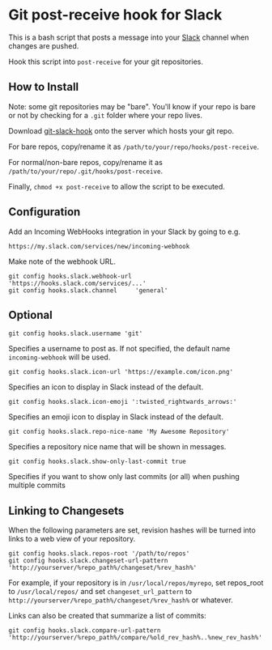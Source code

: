 # Git post-receive hook for Slack

This is a bash script that posts a message into your [Slack](https://slack.com) channel when changes are pushed.

Hook this script into `post-receive` for your git repositories.

## How to Install

Note: some git repositories may be "bare". You'll know if your repo is bare or not by checking for a `.git` folder where your repo lives.

Download [git-slack-hook](https://raw.githubusercontent.com/chriseldredge/git-slack-hook/master/git-slack-hook) onto the server which hosts your git repo.

For bare repos, copy/rename it as `/path/to/your/repo/hooks/post-receive`.

For normal/non-bare repos, copy/rename it as `/path/to/your/repo/.git/hooks/post-receive`.

Finally, `chmod +x post-receive` to allow the script to be executed.

## Configuration

Add an Incoming WebHooks integration in your Slack by going to e.g.
    
    https://my.slack.com/services/new/incoming-webhook

Make note of the webhook URL.

    git config hooks.slack.webhook-url 'https://hooks.slack.com/services/...'
    git config hooks.slack.channel     'general'

## Optional

    git config hooks.slack.username 'git'

Specifies a username to post as. If not specified, the default name `incoming-webhook` will be used.

    git config hooks.slack.icon-url 'https://example.com/icon.png'

Specifies an icon to display in Slack instead of the default.

    git config hooks.slack.icon-emoji ':twisted_rightwards_arrows:'

Specifies an emoji icon to display in Slack instead of the default.

    git config hooks.slack.repo-nice-name 'My Awesome Repository'

Specifies a repository nice name that will be shown in messages.

    git config hooks.slack.show-only-last-commit true

Specifies if you want to show only last commits (or all) when pushing multiple commits

## Linking to Changesets

When the following parameters are set, revision hashes will be turned into links to a web view of your repository.

    git config hooks.slack.repos-root '/path/to/repos'
    git config hooks.slack.changeset-url-pattern 'http://yourserver/%repo_path%/changeset/%rev_hash%'

For example, if your repository is in `/usr/local/repos/myrepo`, set repos_root to `/usr/local/repos/` and set `changeset_url_pattern` to `http://yourserver/%repo_path%/changeset/%rev_hash%` or whatever.

Links can also be created that summarize a list of commits:

    git config hooks.slack.compare-url-pattern 'http://yourserver/%repo_path%/compare/%old_rev_hash%..%new_rev_hash%'
